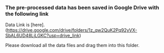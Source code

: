 ### The pre-processed data has been saved in Google Drive with the following link

Data Link is [here].(https://drive.google.com/drive/folders/1z_qw2QuK2Pq92yVX-SbAL6UD48LjLGKC?usp=drive_link)
  
Please download all the data files and drag them into this folder.
